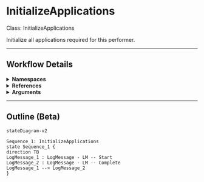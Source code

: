 # InitializeApplications
Class: InitializeApplications

Initialize all applications required for this performer.

<hr />

## Workflow Details
<details>
    <summary>
    <b>Namespaces</b>
    </summary>
    - System
- System.Activities
- System.Activities.Statements
- System.Collections
- System.Collections.Generic
- System.Collections.ObjectModel
- System.Linq
- UiPath.Core.Activities

</details>
<details>
    <summary>
    <b>References</b>
    </summary>
    - Microsoft.CSharp
- Microsoft.VisualBasic
- NPOI
- System
- System.Activities
- System.ComponentModel
- System.ComponentModel.TypeConverter
- System.Configuration.ConfigurationManager
- System.Console
- System.Core
- System.Data
- System.Data.Common
- System.Linq
- System.Memory
- System.Memory.Data
- System.ObjectModel
- System.Private.CoreLib
- System.Private.Uri
- System.Runtime.Serialization
- System.Security.Permissions
- System.ServiceModel
- System.ServiceModel.Activities
- System.Xaml
- System.Xml
- System.Xml.Linq
- UiPath.Studio.Constants
- UiPath.System.Activities
- UiPath.Workflow

</details>
<details>
    <summary>
    <b>Arguments</b>
    </summary>
    <table><tr><th>Name</th><th>Direction</th><th>Type</th><th>Description</th></tr></table>
</details>

<hr />

## Outline (Beta)

```mermaid
stateDiagram-v2

Sequence_1: InitializeApplications
state Sequence_1 {
direction TB
LogMessage_1 : LogMessage - LM -- Start
LogMessage_2 : LogMessage - LM -- Complete
LogMessage_1 --> LogMessage_2
}
```